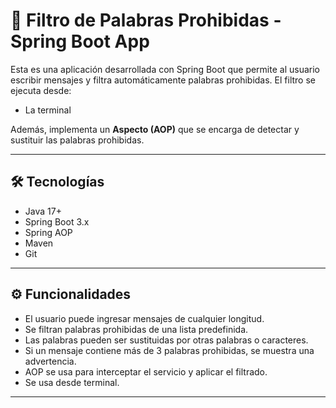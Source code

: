 # 🚫 Filtro de Palabras Prohibidas - Spring Boot App

Esta es una aplicación desarrollada con Spring Boot que permite al usuario escribir mensajes y filtra automáticamente palabras prohibidas. El filtro se ejecuta desde:

- La terminal

Además, implementa un **Aspecto (AOP)** que se encarga de detectar y sustituir las palabras prohibidas.

---

## 🛠️ Tecnologías

- Java 17+
- Spring Boot 3.x
- Spring AOP
- Maven
- Git

---

## ⚙️ Funcionalidades

- El usuario puede ingresar mensajes de cualquier longitud.
- Se filtran palabras prohibidas de una lista predefinida.
- Las palabras pueden ser sustituidas por otras palabras o caracteres.
- Si un mensaje contiene más de 3 palabras prohibidas, se muestra una advertencia.
- AOP se usa para interceptar el servicio y aplicar el filtrado.
- Se usa desde terminal.

---
